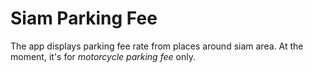 # Siam Parking Fee

The app displays parking fee rate from places around siam area.
At the moment, it's for *motorcycle parking fee* only.

